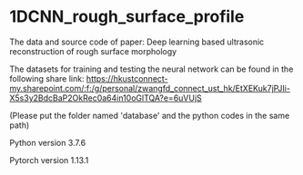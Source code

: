 # 1DCNN_rough_surface_profile
The data and source code of paper: Deep learning based ultrasonic reconstruction of rough surface
morphology

The datasets for training and testing the neural network can be found in the following share link: 
https://hkustconnect-my.sharepoint.com/:f:/g/personal/zwangfd_connect_ust_hk/EtXEKuk7jPJIi-X5s3y2BdcBaP2OkRec0a64in10oGlTQA?e=6uVUjS

(Please put the folder named 'database' and the python codes in the same path)

Python version 3.7.6

Pytorch version 1.13.1
